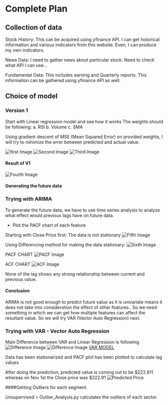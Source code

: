 # Complete Plan
## Collection of data
Stock History: This can be acquired using yfinance API. I can get historical information and various indicators from this website. Even, I can produce my own indicators.

News Data: I need to gather news about particular stock. Need to check what API I can use...

Fundamental Data: This includes earning and Quarterly reports. This information can be gathered using yfinance API as well.

## Choice of model
### Version 1
Start with Linear regression model and see how it works
The weights should be following:
a. RSI
b. Volume
c. SMA

Using gradient descent of MSE (Mean Squared Error) on provided weights, I will try to minimize the error between predicted and actual value.

![first Image](Maths/Current_Value_Prediction/Linear_Regression_Model/1.JPG)
![Second Image](Maths/Current_Value_Prediction/Linear_Regression_Model/2.JPG)
![Third Image](Maths/Current_Value_Prediction/Linear_Regression_Model/3.JPG)


#### Result of V1

![Fourth Image](Results/V1/V1_new.png)


#### Generating the future data
### Trying with ARIMA

To generate the future data, we have to use time series analysis to analyze what effect would previous lags have on future data.
- Plot the PACF chart of each feature

Starting with Close Price first: 
The data is not stationary
![Fifth Image](Results/PACF/non_stationary_ClosePrice.png)

Using Differencing method for making the data stationary:
![Sixth Image](Results/PACF/stationarity_ClosePrice.png)

PACF CHART
![PACF Image](Results/PACF/PACF_of_ClosePrice.png)

ACF CHART
![ACF Image](Results/PACF/ACF_of_ClosePrice.png)

None of the lag shows any strong relationship between current and previous value.

#### Conclusion
ARIMA is not good enough to predict future value as it is univariate means it does not take into consideration the effect of other features.. So we need something in which we can get how multiple features can affect the resultant value. So we will try VAR (Vector Auto Regression) next.


### Trying with VAR - Vector Auto Regression

Main Difference between VAR and Linear Regression is following
![Difference Image](Resources/Difference_VAR_LR.png)
![Difference Image](Resources/Difference_VAR_LR_2.png)
[VAR MODEL](https://onedrive.live.com/view.aspx?resid=34F345C4C190C44C%21260377&id=documents&wd=target%28TimeSeries.one%7CE31946B6-70CD-4672-B954-6576264862C3%2F%29)

Data has been stationarized and PACF plot has been plotted to calculate lag values


After doing the prediction, predicted value is coming out to be $222.611 whereas on Nov 1st the Close price was $222.91
![Predicted Price](Resources/Predicted_ActualPrice_VAR.png)



####Getting Outliers for each segment

Unsupervised > Outlier_Analysis.py calculates the outliers of each sector